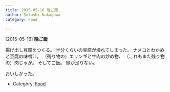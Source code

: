```yaml
---
title: 2015-05-16 晩ご飯
author: Satoshi Nakagawa
category: Food

---
```


[2015-05-16] **晩ご飯** 

揚げ出し豆腐をつくる。
半分くらいの豆腐が壊れてしまった。
ナメコとわかめと豆腐の味噌汁。
（残り物の）エリンギと牛肉の炒め物、
（これもまた残り物の）肉じゃが。
そしてご飯。
緑が足りない。

 おいしかった。

- Category: [Food](https://merapano.github.io/categories.html#Food)


